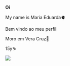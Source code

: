 **Oi**

My name is Maria Eduarda🫀

Bem vindo ao meu perfil 

Moro em Vera Cruz🌇

15y♑

![](https://media.tenor.com/dteyPLcdJJkAAAAC/cats-love.gif)
